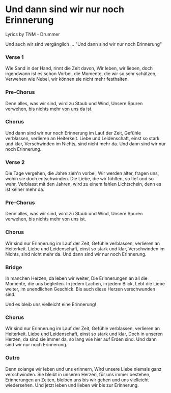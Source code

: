 # Und dann sind wir nur noch Erinnerung

Lyrics by TNM - Drummer

Und auch wir sind vergänglich ... "Und dann sind wir nur noch Erinnerung"

### Verse 1
Wie Sand in der Hand, rinnt die Zeit davon,
Wir leben, wir lieben, doch irgendwann ist es schon
Vorbei, die Momente, die wir so sehr schätzen,
Verwehen wie Nebel, wir können sie nicht mehr festhalten.

### Pre-Chorus
Denn alles, was wir sind, wird zu Staub und Wind,
Unsere Spuren verwehen, bis nichts mehr von uns da ist.

### Chorus
Und dann sind wir nur noch Erinnerung im Lauf der Zeit,
Gefühle verblassen, verlieren an Heiterkeit.
Liebe und Leidenschaft, einst so stark und klar,
Verschwinden im Nichts, sind nicht mehr da.
Und dann sind wir nur noch Erinnerung.

### Verse 2
Die Tage vergehen, die Jahre zieh'n vorbei,
Wir werden älter, fragen uns, wohin sie doch entschwinden.
Die Liebe, die wir fühlten, so tief und so wahr,
Verblasst mit den Jahren, wird zu einem fahlen Lichtschein, denn es ist keiner mehr da.

### Pre-Chorus
Denn alles, was wir sind, wird zu Staub und Wind,
Unsere Spuren verwehen, bis nichts mehr von uns ist.

### Chorus
Wir sind nur Erinnerung im Lauf der Zeit,
Gefühle verblassen, verlieren an Heiterkeit.
Liebe und Leidenschaft, einst so stark und klar,
Verschwinden im Nichts, sind nicht mehr da.
Und dann sind wir nur noch Erinnerung.

### Bridge
In manchen Herzen, da leben wir weiter,
Die Erinnerungen an all die Momente, die uns begleiten.
In jedem Lachen, in jedem Blick,
Lebt die Liebe weiter, im unendlichen Geschick.
Bis auch diese Herzen verschwunden sind.

Und es bleib uns vielleicht eine Erinnerung!

### Chorus
Wir sind nur Erinnerung im Lauf der Zeit,
Gefühle verblassen, verlieren an Heiterkeit.
Liebe und Leidenschaft, einst so stark und klar,
Doch in unseren Herzen, da sind sie immer da,
so lang wie hier auf Erden sind.
Und dann sind wir nur noch Erinnerung.

### Outro
Denn solange wir leben und uns erinnern,
Wird unsere Liebe niemals ganz verschwinden.
Sie bleibt in unseren Herzen, für uns immer bestehen,
Erinnerungen an Zeiten, bleiben uns bis wir gehen und uns vielleicht wiedersehen. Und jetzt leben und lieben wir bis zur Erinnerung.
